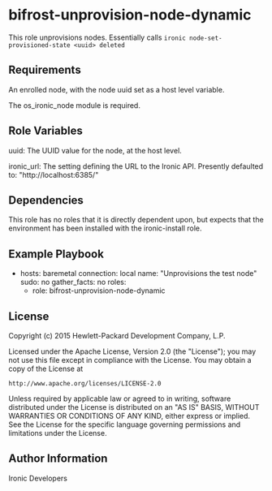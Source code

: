 bifrost-unprovision-node-dynamic
=================================

This role unprovisions nodes.  Essentially calls `ironic node-set-provisioned-state <uuid> deleted`

Requirements
------------

An enrolled node, with the node uuid set as a host level variable.

The os_ironic_node module is required.

Role Variables
--------------

uuid: The UUID value for the node, at the host level.

ironic_url: The setting defining the URL to the Ironic API.  Presently defaulted to: "http://localhost:6385/"

Dependencies
------------

This role has no roles that it is directly dependent upon, but expects that the environment has been installed with the ironic-install role.

Example Playbook
----------------

- hosts: baremetal
  connection: local
  name: "Unprovisions the test node"
  sudo: no
  gather_facts: no
  roles:
    - role: bifrost-unprovision-node-dynamic

License
-------

Copyright (c) 2015 Hewlett-Packard Development Company, L.P.

Licensed under the Apache License, Version 2.0 (the "License");
you may not use this file except in compliance with the License.
You may obtain a copy of the License at

    http://www.apache.org/licenses/LICENSE-2.0

Unless required by applicable law or agreed to in writing, software
distributed under the License is distributed on an "AS IS" BASIS,
WITHOUT WARRANTIES OR CONDITIONS OF ANY KIND, either express or implied.
See the License for the specific language governing permissions and
limitations under the License.

Author Information
------------------

Ironic Developers
